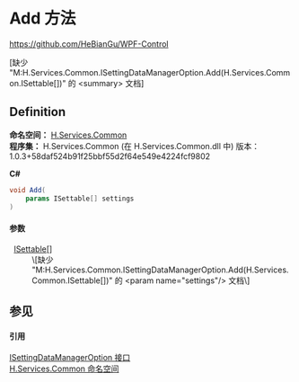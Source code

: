 # Add 方法
https://github.com/HeBianGu/WPF-Control

\[缺少 "M:H.Services.Common.ISettingDataManagerOption.Add(H.Services.Common.ISettable[])" 的 &lt;summary&gt; 文档\]



## Definition
**命名空间：** <a href="b9cdd84f-6623-a51a-f53b-465103ced202">H.Services.Common</a>  
**程序集：** H.Services.Common (在 H.Services.Common.dll 中) 版本：1.0.3+58daf524b91f25bbf55d2f64e549e4224fcf9802

**C#**
``` C#
void Add(
	params ISettable[] settings
)
```



#### 参数
<dl><dt>  <a href="f71c8875-252b-383d-f889-640e23500533">ISettable</a>[]</dt><dd>\[缺少 "M:H.Services.Common.ISettingDataManagerOption.Add(H.Services.Common.ISettable[])" 的 &lt;param name="settings"/&gt; 文档\]</dd></dl>

## 参见


#### 引用
<a href="69e8a112-7ef7-b153-5fb3-b455d1ea50a7">ISettingDataManagerOption 接口</a>  
<a href="b9cdd84f-6623-a51a-f53b-465103ced202">H.Services.Common 命名空间</a>  
